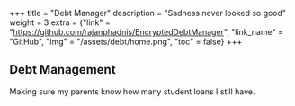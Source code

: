 +++
title = "Debt Manager"
description = "Sadness never looked so good"
weight = 3
extra = {"link" = "https://github.com/rajanphadnis/EncryptedDebtManager", "link_name" = "GitHub", "img" = "/assets/debt/home.png", "toc" = false}
+++

## Debt Management

Making sure my parents know how many student loans I still have.
